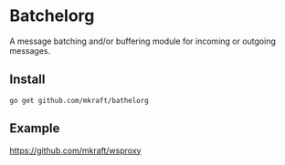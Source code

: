 # Batchelorg

A message batching and/or buffering module for incoming or outgoing messages.

## Install

```shell
go get github.com/mkraft/bathelorg
```

## Example

https://github.com/mkraft/wsproxy